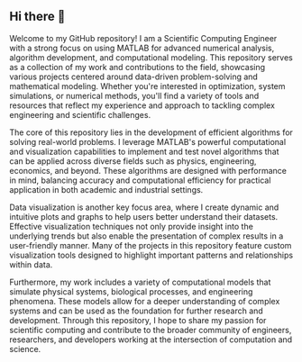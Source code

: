 ## Hi there 👋

Welcome to my GitHub repository! I am a Scientific Computing Engineer with a strong focus on using MATLAB for advanced numerical analysis, algorithm development, and computational modeling. This repository serves as a collection of my work and contributions to the field, showcasing various projects centered around data-driven problem-solving and mathematical modeling. Whether you're interested in optimization, system simulations, or numerical methods, you'll find a variety of tools and resources that reflect my experience and approach to tackling complex engineering and scientific challenges.

The core of this repository lies in the development of efficient algorithms for solving real-world problems. I leverage MATLAB's powerful computational and visualization capabilities to implement and test novel algorithms that can be applied across diverse fields such as physics, engineering, economics, and beyond. These algorithms are designed with performance in mind, balancing accuracy and computational efficiency for practical application in both academic and industrial settings.

Data visualization is another key focus area, where I create dynamic and intuitive plots and graphs to help users better understand their datasets. Effective visualization techniques not only provide insight into the underlying trends but also enable the presentation of complex results in a user-friendly manner. Many of the projects in this repository feature custom visualization tools designed to highlight important patterns and relationships within data.

Furthermore, my work includes a variety of computational models that simulate physical systems, biological processes, and engineering phenomena. These models allow for a deeper understanding of complex systems and can be used as the foundation for further research and development. Through this repository, I hope to share my passion for scientific computing and contribute to the broader community of engineers, researchers, and developers working at the intersection of computation and science.
